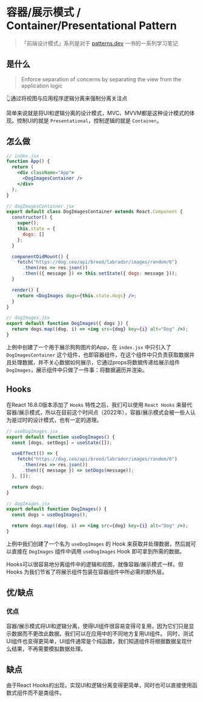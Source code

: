 # 容器/展示模式 / Container/Presentational Pattern

> 「前端设计模式」系列是对于 [patterns.dev](https://www.patterns.dev/) 一书的一系列学习笔记

## 是什么

> Enforce separation of concerns by separating the view from the application logic

👆通过将视图与应用程序逻辑分离来强制分离关注点

简单来说就是将UI和逻辑分离的设计模式，MVC、MVVM都是这种设计模式的体现。控制UI的就是 `Presentational`，控制逻辑的就是 `Container`。

## 怎么做

```jsx
// index.jsx
function App() {
  return (
    <div className="App">
      <DogImagesContainer />
    </div>
  );
}

// dogImagesContainer.jsx
export default class DogImagesContainer extends React.Component {
  constructor() {
    super();
    this.state = {
      dogs: []
    };
  }

  componentDidMount() {
    fetch("https://dog.ceo/api/breed/labrador/images/random/6")
      .then(res => res.json())
      .then(({ message }) => this.setState({ dogs: message }));
  }

  render() {
    return <DogImages dogs={this.state.dogs} />;
  }
}

// dogImages.jsx
export default function DogImages({ dogs }) {
  return dogs.map((dog, i) => <img src={dog} key={i} alt="Dog" />);
}
```

上例中创建了一个用于展示狗狗图片的App，在 `index.jsx` 中只引入了 `DogImagesContainer` 这个组件，也即容器组件，在这个组件中只负责获取数据并且处理数据，并不关心数据如何展示，它通过props将数据传递给展示组件 `DogImages`，展示组件中只做了一件事：将数据遍历并渲染。

## Hooks
在React 16.8.0版本添加了 `Hooks` 特性之后，我们可以使用 `React Hooks` 来替代容器/展示模式，所以在目前这个时间点（2022年），容器/展示模式会被一些人认为是过时的设计模式，也有一定的道理。
```jsx
// useDogImages.jsx
export default function useDogImages() {
  const [dogs, setDogs] = useState([]);

  useEffect(() => {
    fetch("https://dog.ceo/api/breed/labrador/images/random/6")
      .then(res => res.json())
      .then(({ message }) => setDogs(message));
  }, []);

  return dogs;
}

// dogImages.jsx
export default function DogImages() {
  const dogs = useDogImages();

  return dogs.map((dog, i) => <img src={dog} key={i} alt="Dog" />);
}
```

上例中我们创建了一个名为 `useDogImages` 的 Hook 来获取并处理数据，然后就可以直接在 `DogImages` 组件中调用 `useDogImages` Hook 即可拿到所需的数据。

Hooks可以很容易地分离组件中的逻辑和视图，就像容器/展示模式一样。但 Hooks 为我们节省了将展示组件包装在容器组件中所必需的额外层。

## 优/缺点
### 优点
容器/展示模式将UI和逻辑分离，使得UI组件很容易变得可复用，因为它们只是显示数据而不更改此数据。我们可以在应用中的不同地方复用UI组件。
同时，测试UI组件也变得更简单，UI组件通常是个纯函数，我们知道组件将根据数据呈现什么结果，不再需要模拟数据处理。

## 缺点
由于React Hooks的出现，实现UI和逻辑分离变得更简单，同时也可以直接使用函数式组件而不是类组件。